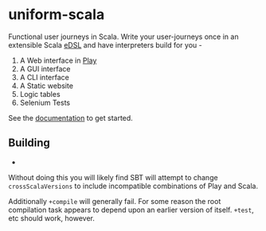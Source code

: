 # uniform-scala

Functional user journeys in Scala. Write your user-journeys once in an
extensible Scala
[eDSL](https://en.wikipedia.org/wiki/Domain-specific_language#Usage_patterns)
and have interpreters build for you -

1. A Web interface in [Play](https://www.playframework.com/)
2. A GUI interface
3. A CLI interface
4. A Static website
5. Logic tables 
6. Selenium Tests

See the [documentation](https://ltbs.github.io/uniform-scala/) to get started.

## Building 
-

Without doing this you will likely find SBT will attempt to change `crossScalaVersions` to 
include incompatible combinations of Play and Scala.

Additionally `+compile` will generally fail. For some reason the root compilation task appears
to depend upon an earlier version of itself. `+test`, etc should work, however. 
